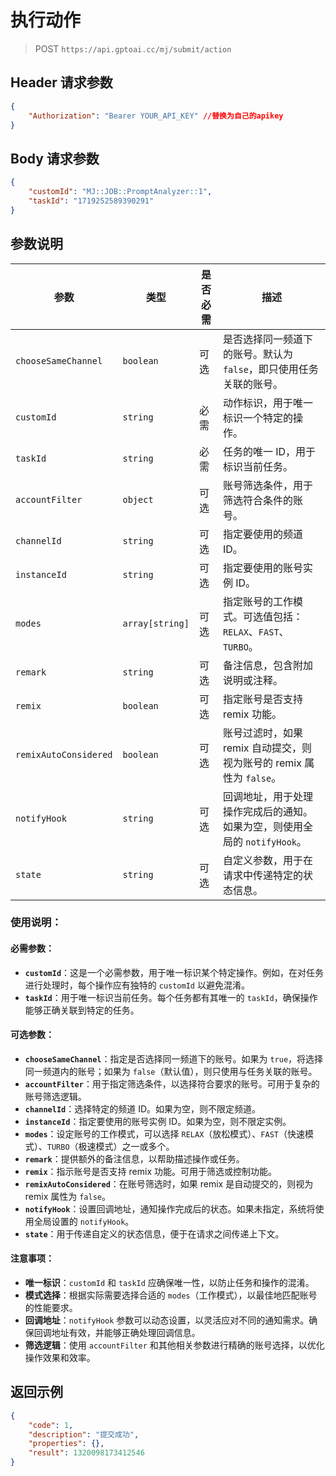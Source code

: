 # 执行动作
>POST `https://api.gptoai.cc/mj/submit/action`

## Header 请求参数
```json
{
    "Authorization": "Bearer YOUR_API_KEY" //替换为自己的apikey
}
```
## Body 请求参数
```json
{
    "customId": "MJ::JOB::PromptAnalyzer::1",
    "taskId": "1719252589390291"
}
```
## 参数说明

| 参数                  | 类型              | 是否必需 | 描述                                                                                                                                                             |
|-----------------------|-------------------|----------|------------------------------------------------------------------------------------------------------------------------------------------------------------------|
| `chooseSameChannel`   | `boolean`         | 可选     | 是否选择同一频道下的账号。默认为 `false`，即只使用任务关联的账号。                                                                                                |
| `customId`            | `string`          | 必需     | 动作标识，用于唯一标识一个特定的操作。                                                                                                                           |
| `taskId`              | `string`          | 必需     | 任务的唯一 ID，用于标识当前任务。                                                                                                                                |
| `accountFilter`       | `object`          | 可选     | 账号筛选条件，用于筛选符合条件的账号。                                                                                                                           |
| `channelId`           | `string`          | 可选     | 指定要使用的频道 ID。                                                                                                                                             |
| `instanceId`          | `string`          | 可选     | 指定要使用的账号实例 ID。                                                                                                                                        |
| `modes`               | `array[string]`   | 可选     | 指定账号的工作模式。可选值包括：`RELAX`、`FAST`、`TURBO`。                                                                                                        |
| `remark`              | `string`          | 可选     | 备注信息，包含附加说明或注释。                                                                                                                                    |
| `remix`               | `boolean`         | 可选     | 指定账号是否支持 remix 功能。                                                                                                                                    |
| `remixAutoConsidered` | `boolean`         | 可选     | 账号过滤时，如果 remix 自动提交，则视为账号的 remix 属性为 `false`。                                                                                               |
| `notifyHook`          | `string`          | 可选     | 回调地址，用于处理操作完成后的通知。如果为空，则使用全局的 `notifyHook`。                                                                                         |
| `state`               | `string`          | 可选     | 自定义参数，用于在请求中传递特定的状态信息。                                                                                                                      |

### 使用说明：

#### 必需参数：

- **`customId`**：这是一个必需参数，用于唯一标识某个特定操作。例如，在对任务进行处理时，每个操作应有独特的 `customId` 以避免混淆。
- **`taskId`**：用于唯一标识当前任务。每个任务都有其唯一的 `taskId`，确保操作能够正确关联到特定的任务。

#### 可选参数：

- **`chooseSameChannel`**：指定是否选择同一频道下的账号。如果为 `true`，将选择同一频道内的账号；如果为 `false`（默认值），则只使用与任务关联的账号。
- **`accountFilter`**：用于指定筛选条件，以选择符合要求的账号。可用于复杂的账号筛选逻辑。
- **`channelId`**：选择特定的频道 ID。如果为空，则不限定频道。
- **`instanceId`**：指定要使用的账号实例 ID。如果为空，则不限定实例。
- **`modes`**：设定账号的工作模式，可以选择 `RELAX`（放松模式）、`FAST`（快速模式）、`TURBO`（极速模式）之一或多个。
- **`remark`**：提供额外的备注信息，以帮助描述操作或任务。
- **`remix`**：指示账号是否支持 remix 功能。可用于筛选或控制功能。
- **`remixAutoConsidered`**：在账号筛选时，如果 remix 是自动提交的，则视为 remix 属性为 `false`。
- **`notifyHook`**：设置回调地址，通知操作完成后的状态。如果未指定，系统将使用全局设置的 `notifyHook`。
- **`state`**：用于传递自定义的状态信息，便于在请求之间传递上下文。

#### 注意事项：

- **唯一标识**：`customId` 和 `taskId` 应确保唯一性，以防止任务和操作的混淆。
- **模式选择**：根据实际需要选择合适的 `modes`（工作模式），以最佳地匹配账号的性能要求。
- **回调地址**：`notifyHook` 参数可以动态设置，以灵活应对不同的通知需求。确保回调地址有效，并能够正确处理回调信息。
- **筛选逻辑**：使用 `accountFilter` 和其他相关参数进行精确的账号选择，以优化操作效果和效率。

## 返回示例
```json
{
    "code": 1,
    "description": "提交成功",
    "properties": {},
    "result": 1320098173412546
}
```
